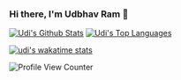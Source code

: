 ### Hi there, I'm Udbhav Ram 👋

<p>
    <a align="center" href="https://github-readme-stats-sigma-five.vercel.app/api?username=udiram&show_icons=true&count_private=true&theme=radical&hide_border=true"><img alt="Udi's Github Stats"
                    src="https://github-readme-stats.vercel.app/api?username=udiram&show_icons=true&count_private=true&theme=radical&hide_border=true" /></a>
  <a align="center" href="https://github-readme-stats.vercel.app/api/top-langs/?username=udiram&langs_count=10&layout=compact&theme=radical&hide_border=true&">
    <img alt="Udi's Top Languages" src="https://github-readme-stats.vercel.app/api/top-langs/?username=udiram&langs_count=10&layout=compact&theme=radical&hide_border=true" /></a>
    
[![udi's wakatime stats](https://github-readme-stats.vercel.app/api/wakatime?username=udiram&v=2)](https://wakatime.com/@udiram)
    
![Profile View Counter](https://komarev.com/ghpvc/?username=udiram)

</p>
